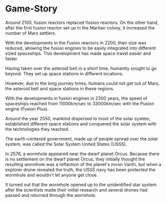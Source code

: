 # Game-Story

Around 2100, fusion reactors replaced fission reactors. On the other hand, after the first fusion reactor set up in the Martian colony, it increased the number of Mars settlers.

With the developments in the Fusion reactors in 2200, their size was reduced, allowing the fusiun engines to be easily integrated into different sized spaceships. This development has made space travel easier and faster.

Having taken over the asteroid belt in a short time, humanity sought to go beyond. They set up space stations in different locations.

However, due to the long journey times, humans could not get out of Mars, the asteroid belt and space stations in these regions.

With the developments in fusion engines in 2300 years, the speed of spaceships reached from 11000km/sec to 33000km/sec with the Pusion engine (Fusion Plus).

Around the year 2550, mankind dispersed to most of the solar system, established different space stations and conquered the solar system with the technologies they reached.

The earth-centered government, made up of people spread over the solar system, was called the Solar System United States (USSS).

In 2576, a wormhole appeared near the dwarf planet Orcus. Because there is no settlement on the dwarf planet Orcus, they initially thought the resulting wormhole was a reflection of the planet's moon Vanth, but when a explorer drone revealed the truth, the USSS navy has been protected the wormhole and wouldn't let anyone get close.

It turned out that the wormhole opened up to the unidentified star system after the scientists made their initial research and several drones had passed and returned through the wormhole.
